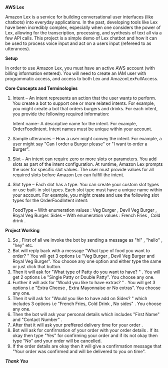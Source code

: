 **********AWS Lex**********

Amazon Lex is a service for building conversational user interfaces (like chatbots) into everyday applications. In the past, developing tools like Lex have been incredibly complex, especially when one considers the power of Lex, allowing for the transcription, processing, and synthesis of text all via a few API calls. This project is a simple demo of Lex chatbot and how it can be used to process voice input and act on a users input (refereed to as utterances).


**********Setup**********

In order to use Amazon Lex, you must have an active AWS account (with billing information entered). You will need to create an IAM user with programmatic access, and access to both Lex  and AmazonLexFullAccess.


**********Core Concepts and Terminologies**********

1) Intent – An intent represents an action that the user wants to perform. You create a bot to support one or more related intents. For example, you might create a bot that orders burgers and drinks. For each intent, you provide the following required information:

   Intent name– A descriptive name for the intent. For example, OrderFoodIntent. Intent names must be unique within your account.

2) Sample utterances – How a user might convey the intent. For example, a user might say "Can I order a Burger please" or "I want to order a Burger".

3) Slot – An intent can require zero or more slots or parameters. You add slots as part of the intent configuration. At runtime, Amazon Lex prompts the user for specific slot values. The user must provide values for all required slots before Amazon Lex can fulfill the intent.

4) Slot type – Each slot has a type. You can create your custom slot types or use built-in slot types. Each slot type must have a unique name within your account. For example, you might create and use the following slot types for the OrderFoodIntent intent:
 
    FoodType – With enumeration values : Veg Burger , Devil Veg Burger , Royal Veg Burger.
    Sides – With enumeration values : French Fries , Cold drink .


**********Project Working**********
  
1) So , First of all we invoke the bot  by sending a message as "hi" , "hello" , "hey" etc. 
2) Bot will reply back with a message "What type of food you want to order? " You will get 3 options i.e "Veg Burger , Devil Veg Burger and Royal Veg Burger". You        choose any one option and either type the same or just click that button.
3) Then it will ask for "What type of Patty do you want to have? " . You will get  2 options i.e  "Single Patty or Double Patty". You choose any one.
4) Further it will ask for "Would you like to have extras? " . You will get 3 options i.e "Extra Cheese , Extra Mayonnaise or No extras". You choose any one.
5) Then it will ask for "Would you like to have add on Sides? " which includes 3 options i.e "French Fries, Cold Drink , No sides" . You choose any one.
6) Then the bot will ask your personal details which includes "First Name" and "Contact Number" .
7) After that it will ask your preffered delivery time for your order .
8) Bot will ask for confirmation of your order with your order details . If its okay then type "Yes" for confirming your order and if its not okay then type "No" and      your order will be cancelled.
9) If the order details are okay then it will give a confirmation message that "Your order was confirmed and will be delivered to you on time".



***********************************************************************Thank You***********************************************************************



 
